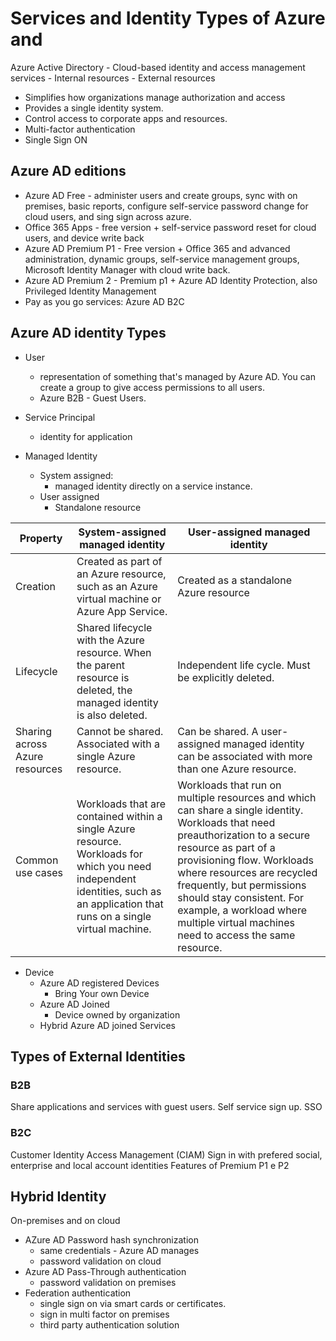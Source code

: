 # Services and Identity Types of Azure and

Azure Active Directory
    - Cloud-based identity and access management services
    - Internal resources
    - External resources

- Simplifies how organizations manage authorization and access
- Provides a single identity system. 
- Control access to corporate apps and resources.
- Multi-factor authentication
- Single Sign ON

## Azure AD editions

- Azure AD Free - administer users and create groups, sync with on premises, basic reports, configure self-service password change for cloud users, and sing sign across azure.
- Office 365 Apps - free version + self-service password reset for cloud users, and device write back
- Azure AD Premium P1 - Free version + Office 365 and advanced administration, dynamic groups, self-service management groups, Microsoft Identity Manager with cloud write back.
- Azure AD Premium 2 - Premium p1 + Azure AD Identity Protection, also Privileged Identity Management
- Pay as you go services: Azure AD B2C

## Azure AD identity Types

- User
    - representation of something that's managed by Azure AD. You can create a group to give access permissions to all users.
    - Azure B2B - Guest Users. 

- Service Principal 
    - identity for application 

- Managed Identity
    - System assigned:
        - managed identity directly on a service instance.
    - User assigned
        - Standalone resource

|Property	|System-assigned managed identity	|User-assigned managed identity|
| ----  |   ------  | ----- |
|Creation	|Created as part of an Azure resource, such as an Azure virtual machine or Azure App Service.	|Created as a standalone Azure resource|
|Lifecycle	|Shared lifecycle with the Azure resource. When the parent resource is deleted, the managed identity is also deleted.	|Independent life cycle. Must be explicitly deleted.|
|Sharing across Azure resources	|Cannot be shared. Associated with a single Azure resource.	|Can be shared. A user-assigned managed identity can be associated with more than one Azure resource.|
|Common use cases	|Workloads that are contained within a single Azure resource. Workloads for which you need independent identities, such as an application that runs on a single virtual machine.	|Workloads that run on multiple resources and which can share a single identity. Workloads that need preauthorization to a secure resource as part of a provisioning flow. Workloads where resources are recycled frequently, but permissions should stay consistent. For example, a workload where multiple virtual machines need to access the same resource.|

- Device
    - Azure AD registered Devices
        - Bring Your own Device
    - Azure AD Joined
        - Device owned by organization
    - Hybrid Azure AD joined Services

## Types of External Identities

### B2B

Share applications and services with guest users. Self service sign up. SSO

### B2C

Customer Identity Access Management (CIAM)
Sign in with prefered social, enterprise and local account identities
Features of Premium P1 e P2

## Hybrid Identity

On-premises and on cloud
- AZure AD Password hash synchronization
    - same credentials - Azure AD manages
    - password validation on cloud
- Azure AD Pass-Through authentication
    - password validation on premises
- Federation authentication
    - single sign on via smart cards or certificates. 
    - sign in multi factor on premises
    - third party authentication solution